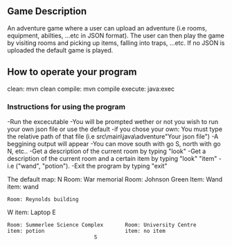 ## Game Description
An adventure game where a user can upload an adventure (i.e rooms, equipment, abilties, ...etc in JSON format). The user can then play the game by visiting rooms and picking up items, falling into traps, ...etc. If no JSON is uploaded the default game is played.

## How to operate your program
clean: mvn clean
compile: mvn compile
execute: java:exec

### Instructions for using the program
-Run the excecutable
-You will be prompted wether or not you wish to run your own json file or use the default
-if you chose your own: You must type the relative path of that file (i.e src\main\java\adventure\"Your json file")
-A beggining output will appear
-You can move south with go S, north with go N, etc..
-Get a description of the current room by typing "look"
-Get a description of the current room and a certain item by typing "look" "item" - i.e ("wand", "potion").
-Exit the program by typing "exit"

The default map: 
                                N
    Room: War memorial                   Room: Johnson Green
    Item: Wand                           item: wand

    Room: Reynolds building
 W  item: Laptop                                                        E

    Room: Summerlee Science Complex       Room: University Centre
    item: potion                          item: no item
                                S


